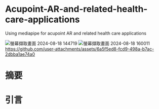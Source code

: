 # Acupoint-AR-and-related-health-care-applications
Using mediapipe for acupoint AR and related health care applications

![螢幕擷取畫面 2024-08-18 144719](https://github.com/user-attachments/assets/d964de68-5172-476f-9ec5-0ccab074803d)
![螢幕擷取畫面 2024-08-18 160011](https://github.com/user-attachments/assets/252e1add-3ad5-4725-a360-9ab47982930b)
https://github.com/user-attachments/assets/6a5f5ed8-fcd9-498a-b7ac-2dbba1ae74a0
# 摘要
# 引言
